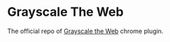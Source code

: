 # Grayscale The Web

The official repo of [Grayscale the Web](https://chrome.google.com/webstore/detail/grayscale-the-web-save-si/mblmpdpfppogibmoobibfannckeeleag?hl=en) chrome plugin.